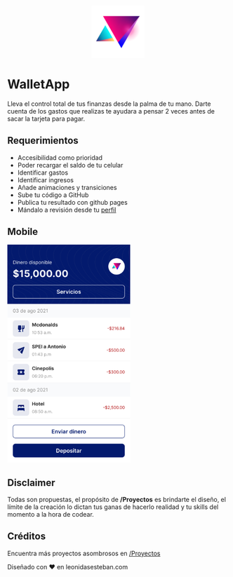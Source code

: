<div align="center">
<img width="120px"  src="https://raw.githubusercontent.com/no-te-rindas/logo/main/Logo/LeonidasEsteban-destello-envolvente-cuadrada.png" />
</div>

# WalletApp

Lleva el control total de tus finanzas desde la palma de tu mano. Darte cuenta de los gastos que realizas te ayudara a pensar 2 veces antes de sacar la tarjeta para pagar.

## Requerimientos

- Accesibilidad como prioridad
- Poder recargar el saldo de tu celular
- Identificar gastos
- Identificar ingresos
- Añade animaciones y transiciones
- Sube tu código a GitHub
- Publica tu resultado con github pages
- Mándalo a revisión desde tu [perfil](https://leonidasesteban.com/estudiante)

## Mobile

<img width="280px"  src="https://raw.githubusercontent.com/uxcristopher/imagenes/main/Readmes/WalletApp/App.png" />

## Disclaimer

Todas son propuestas, el propósito de **/Proyectos** es brindarte el diseño, el límite de la creación lo dictan tus ganas de hacerlo realidad y tu skills del momento a la hora de codear.

## Créditos

Encuentra más proyectos asombrosos en [/Proyectos](https://leonidasesteban.com/proyectos)

Diseñado con ♥️ en leonidasesteban.com